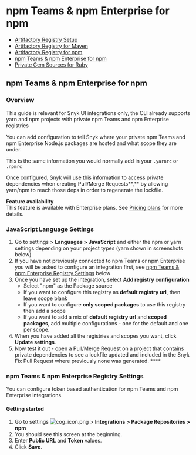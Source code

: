 # npm Teams & npm Enterprise for npm

* [ Artifactory Registry Setup](/hc/en-us/articles/360013805638-Artifactory-Registry-Setup)
* [ Artifactory Registry for Maven](/hc/en-us/articles/360005507418-Artifactory-Registry-for-Maven)
* [ Artifactory Registry for npm](/hc/en-us/articles/360007537418-Artifactory-Registry-for-npm)
* [ npm Teams & npm Enterprise for npm](/hc/en-us/articles/360009411777-npm-Teams-npm-Enterprise-for-npm)
* [ Private Gem Sources for Ruby](/hc/en-us/articles/360013742557-Private-Gem-Sources-for-Ruby)

##  npm Teams & npm Enterprise for npm

### Overview

This guide is relevant for Snyk UI integrations only, the CLI already supports yarn and npm projects with private npm Teams and npm Enterprise registries

You can add configuration to tell Snyk where your private npm Teams and npm Enterprise Node.js packages are hosted and what scope they are under.

This is the same information you would normally add in your `.yarnrc` or `.npmrc`

Once configured, Snyk will use this information to access private dependencies when creating Pull/Merge Requests**,** by allowing yarn/npm to reach those deps in order to regenerate the lockfile.

**Feature availability**  
This feature is available with Enterprise plans. See [Pricing plans](https://snyk.io/plans/) for more details.

### JavaScript Language Settings

1. Go to settings  &gt; **Languages &gt; JavaScript** and either the npm or yarn settings depending on your project types \(yarn shown in screenshots below\)
2. If you have not previously connected to npm Teams or npm Enterprise you will be asked to configure an integration first, see [npm Teams & npm Enterprise Registry Settings]() below
3. Once you have set up the integration, select **Add registry configuration**  
   * Select "npm" as the Package source
   * If you want to configure this registry as **default registry url**, then leave scope blank
   * If you want to configure **only scoped packages** to use this registry then add a scope
   * If you want to add a mix of **default registry url** and **scoped packages**, add multiple configurations - one for the default and one per scope.
4. When you have added all the registries and scopes you want, click **Update settings**.
5. Now test it out - open a Pull/Merge Request on a project that contains private dependencies to see a lockfile updated and included in the Snyk Fix Pull Request where previously none was generated. ****

### npm Teams & npm Enterprise Registry Settings <a id="h_bab29371-80cb-4e6e-ad3b-e930b24700b1"></a>

You can configure token based authentication for npm Teams and npm Enterprise integrations.

#### Getting started

1. Go to settings ![cog\_icon.png](https://support.snyk.io/hc/article_attachments/4402908592145/cog_icon.png) &gt; **Integrations &gt; Package Repositories &gt; npm**
2. You should see this screen at the beginning.
3. Enter **Public URL** and **Token** values.
4. Click **Save**.

